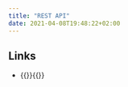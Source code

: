 ```yaml
---
title: "REST API"
date: 2021-04-08T19:48:22+02:00
---
```


## Links
- {{<link url="https://dev.to/johannchopin/quickly-and-easily-mock-a-rest-api-with-restapify-16om" title="Quickly and easily mock a rest api with restapify">}}{{</link>}}
